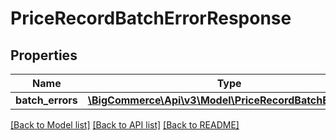 # PriceRecordBatchErrorResponse

## Properties
Name | Type | Description | Notes
------------ | ------------- | ------------- | -------------
**batch_errors** | [**\BigCommerce\Api\v3\Model\PriceRecordBatchErrorSet[]**](PriceRecordBatchErrorSet.md) |  | [optional] 

[[Back to Model list]](../README.md#documentation-for-models) [[Back to API list]](../README.md#documentation-for-api-endpoints) [[Back to README]](../README.md)


